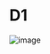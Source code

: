 # D1
![image](https://user-images.githubusercontent.com/106920492/208869501-dc05bb03-08be-41c0-b7d2-ff20c54b42e2.png)
